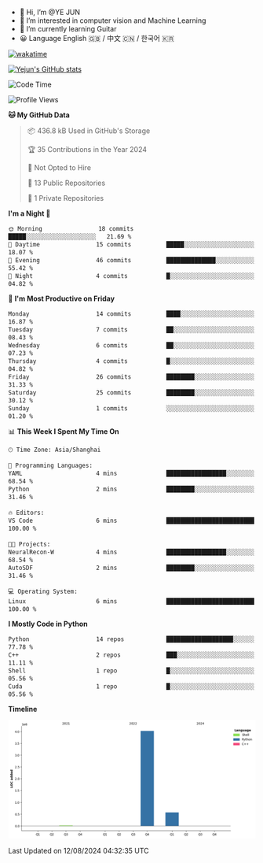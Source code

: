 - 👋 Hi, I’m @YE JUN
- 👀 I’m interested in computer vision and Machine Learning
- 🌱 I’m currently learning Guitar
- 😀 Language English 🇬🇧 / 中文 🇨🇳 / 한국어 🇰🇷

[![wakatime](https://wakatime.com/badge/user/eb538ae4-e5c0-43f6-858b-dcce77516eb0/project/2028e936-fbaf-4a69-bedd-b550337a3a9c.svg)](https://wakatime.com/badge/user/eb538ae4-e5c0-43f6-858b-dcce77516eb0/project/2028e936-fbaf-4a69-bedd-b550337a3a9c)

<!-- <img height="195px" src="https://github-readme-stats.vercel.app/api?username=yejun688&count_private=true&show_icons=true&hide_rank=true&title_color=0969da&bg_color=ffffff00&text_color=57606a&disable_animations=true"><img height="195px" src="https://github-readme-stats.vercel.app/api/top-langs?username=yejun688&layout=compact&title_color=0969da&bg_color=ffffff00&text_color=57606a"> -->

[![Yejun's GitHub stats](https://github-readme-stats.vercel.app/api?username=yejun688)](https://github.com/yejun688/github-readme-stats)

<!---
yejun688/yejun688 is a ✨ special ✨ repository because its `README.md` (this file) appears on your GitHub profile.
You can click the Preview link to take a look at your changes.
--->

<!--START_SECTION:waka-->
![Code Time](http://img.shields.io/badge/Code%20Time-214%20hrs%2052%20mins-blue)

![Profile Views](http://img.shields.io/badge/Profile%20Views-6-blue)

**🐱 My GitHub Data** 

> 📦 436.8 kB Used in GitHub's Storage 
 > 
> 🏆 35 Contributions in the Year 2024
 > 
> 🚫 Not Opted to Hire
 > 
> 📜 13 Public Repositories 
 > 
> 🔑 1 Private Repositories 
 > 
**I'm a Night 🦉** 

```text
🌞 Morning                18 commits          █████░░░░░░░░░░░░░░░░░░░░   21.69 % 
🌆 Daytime                15 commits          █████░░░░░░░░░░░░░░░░░░░░   18.07 % 
🌃 Evening                46 commits          ██████████████░░░░░░░░░░░   55.42 % 
🌙 Night                  4 commits           █░░░░░░░░░░░░░░░░░░░░░░░░   04.82 % 
```
📅 **I'm Most Productive on Friday** 

```text
Monday                   14 commits          ████░░░░░░░░░░░░░░░░░░░░░   16.87 % 
Tuesday                  7 commits           ██░░░░░░░░░░░░░░░░░░░░░░░   08.43 % 
Wednesday                6 commits           ██░░░░░░░░░░░░░░░░░░░░░░░   07.23 % 
Thursday                 4 commits           █░░░░░░░░░░░░░░░░░░░░░░░░   04.82 % 
Friday                   26 commits          ████████░░░░░░░░░░░░░░░░░   31.33 % 
Saturday                 25 commits          ████████░░░░░░░░░░░░░░░░░   30.12 % 
Sunday                   1 commits           ░░░░░░░░░░░░░░░░░░░░░░░░░   01.20 % 
```


📊 **This Week I Spent My Time On** 

```text
🕑︎ Time Zone: Asia/Shanghai

💬 Programming Languages: 
YAML                     4 mins              █████████████████░░░░░░░░   68.54 % 
Python                   2 mins              ████████░░░░░░░░░░░░░░░░░   31.46 % 

🔥 Editors: 
VS Code                  6 mins              █████████████████████████   100.00 % 

🐱‍💻 Projects: 
NeuralRecon-W            4 mins              █████████████████░░░░░░░░   68.54 % 
AutoSDF                  2 mins              ████████░░░░░░░░░░░░░░░░░   31.46 % 

💻 Operating System: 
Linux                    6 mins              █████████████████████████   100.00 % 
```

**I Mostly Code in Python** 

```text
Python                   14 repos            ███████████████████░░░░░░   77.78 % 
C++                      2 repos             ███░░░░░░░░░░░░░░░░░░░░░░   11.11 % 
Shell                    1 repo              █░░░░░░░░░░░░░░░░░░░░░░░░   05.56 % 
Cuda                     1 repo              █░░░░░░░░░░░░░░░░░░░░░░░░   05.56 % 
```



**Timeline**

![Lines of Code chart](https://raw.githubusercontent.com/yejun688/yejun688/main/assets/bar_graph.png)


 Last Updated on 12/08/2024 04:32:35 UTC
<!--END_SECTION:waka-->

